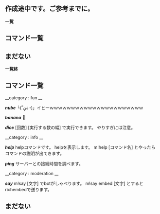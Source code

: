 ## 作成途中です。ご参考までに。

**一覧**

## コマンド一覧

## まだない

**一覧終**

## コマンド一覧

__category : fun __ 

***nube*** 
 └(՞ةڼ◔)」イヒーｗｗｗｗｗｗｗｗｗｗｗｗｗｗｗｗｗｗｗｗｗｗ

***banana***
🍌 

***dice***
[回数] [実行する数の幅] で実行できます。
やりすぎには注意。

__category : info __

***help***
helpコマンドです。
helpを表示します。 m!help [コマンド名] とやったらコマンドの説明が出てきます。

***ping***
サーバーとの接続時間を調べます。

__category : moderation __

***say***
m!say [文字] でbotがしゃべります。
m!say embed [文字] とするとrichembedで送ります。

## まだない






